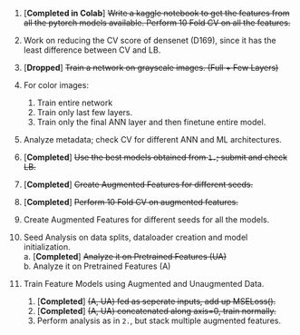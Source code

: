 1. [**Completed in Colab**] ~~Write a kaggle notebook to get the features from all the pytorch models available. Perform 10 Fold CV on all the features.~~

2. Work on reducing the CV score of densenet (D169), since it has the least difference between CV and LB.

3. [**Dropped**] ~~Train a network on grayscale images. (Full + Few Layers)~~

4. For color images:
    1. Train entire network
    2. Train only last few layers.
    3. Train only the final ANN layer and then finetune entire model.

5. Analyze metadata; check CV for different ANN and ML architectures.
 
6. [**Completed**] ~~Use the best models obtained from `1.`; submit and check LB.~~

7. [**Completed**] ~~Create Augmented Features for different seeds.~~

8. [**Completed**] ~~Perform 10 Fold CV on augmented features.~~

9. Create Augmented Features for different seeds for all the models.

10. Seed Analysis on data splits, dataloader creation and model initialization.  
    a. [**Completed**] ~~Analyze it on Pretrained Features (UA)~~  
    b. Analyze it on Pretrained Features (A)

11. Train Feature Models using Augmented and Unaugmented Data.
    1. [**Completed**] ~~(A, UA) fed as seperate inputs, add up MSELoss().~~
    2. [**Completed**] ~~(A, UA) concatenated along axis=0, train normally.~~
    3. Perform analysis as in `2.`, but stack multiple augmented features.
